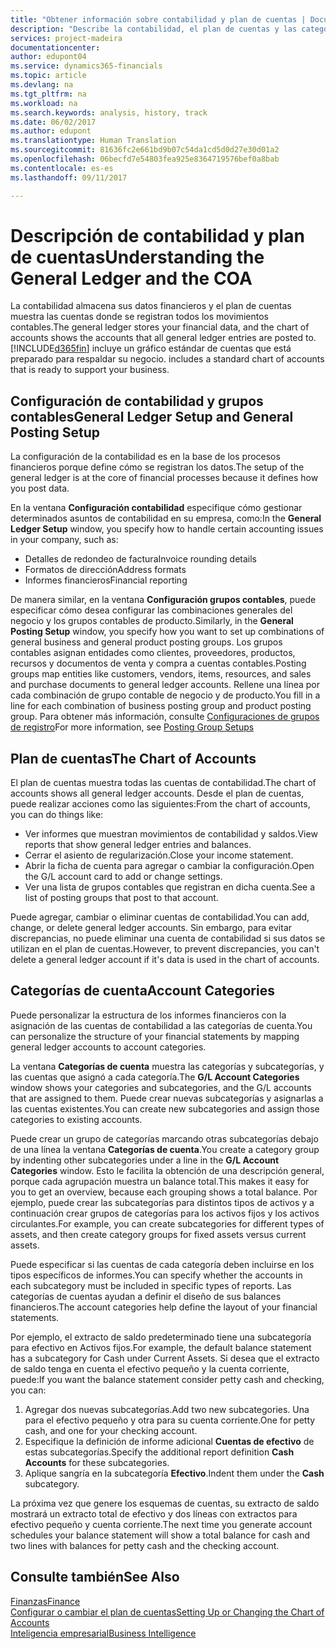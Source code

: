```yaml
---
title: "Obtener información sobre contabilidad y plan de cuentas | Documentos de Microsoft"
description: "Describe la contabilidad, el plan de cuentas y las categorías de cuentas."
services: project-madeira
documentationcenter: 
author: edupont04
ms.service: dynamics365-financials
ms.topic: article
ms.devlang: na
ms.tgt_pltfrm: na
ms.workload: na
ms.search.keywords: analysis, history, track
ms.date: 06/02/2017
ms.author: edupont
ms.translationtype: Human Translation
ms.sourcegitcommit: 81636fc2e661bd9b07c54da1cd5d0d27e30d01a2
ms.openlocfilehash: 06becfd7e54803fea925e8364719576bef0a8bab
ms.contentlocale: es-es
ms.lasthandoff: 09/11/2017

---
```

# <a name="understanding-the-general-ledger-and-the-coa"></a><span data-ttu-id="d5321-103">Descripción de contabilidad y plan de cuentas</span><span class="sxs-lookup"><span data-stu-id="d5321-103">Understanding the General Ledger and the COA</span></span>
<span data-ttu-id="d5321-104">La contabilidad almacena sus datos financieros y el plan de cuentas muestra las cuentas donde se registran todos los movimientos contables.</span><span class="sxs-lookup"><span data-stu-id="d5321-104">The general ledger stores your financial data, and the chart of accounts shows the accounts that all general ledger entries are posted to.</span></span> [!INCLUDE[d365fin](includes/d365fin_md.md)]<span data-ttu-id="d5321-105"> incluye un gráfico estándar de cuentas que está preparado para respaldar su negocio.</span><span class="sxs-lookup"><span data-stu-id="d5321-105"> includes a standard chart of accounts that is ready to support your business.</span></span>

## <a name="general-ledger-setup-and-general-posting-setup"></a><span data-ttu-id="d5321-106">Configuración de contabilidad y grupos contables</span><span class="sxs-lookup"><span data-stu-id="d5321-106">General Ledger Setup and General Posting Setup</span></span>
<span data-ttu-id="d5321-107">La configuración de la contabilidad es en la base de los procesos financieros porque define cómo se registran los datos.</span><span class="sxs-lookup"><span data-stu-id="d5321-107">The setup of the general ledger is at the core of financial processes because it defines how you post data.</span></span>  

<span data-ttu-id="d5321-108">En la ventana **Configuración contabilidad** especifique cómo gestionar determinados asuntos de contabilidad en su empresa, como:</span><span class="sxs-lookup"><span data-stu-id="d5321-108">In the **General Ledger Setup** window, you specify how to handle certain accounting issues in your company, such as:</span></span>  

* <span data-ttu-id="d5321-109">Detalles de redondeo de factura</span><span class="sxs-lookup"><span data-stu-id="d5321-109">Invoice rounding details</span></span>  
* <span data-ttu-id="d5321-110">Formatos de dirección</span><span class="sxs-lookup"><span data-stu-id="d5321-110">Address formats</span></span>  
* <span data-ttu-id="d5321-111">Informes financieros</span><span class="sxs-lookup"><span data-stu-id="d5321-111">Financial reporting</span></span>  

<span data-ttu-id="d5321-112">De manera similar, en la ventana **Configuración grupos contables**, puede especificar cómo desea configurar las combinaciones generales del negocio y los grupos contables de producto.</span><span class="sxs-lookup"><span data-stu-id="d5321-112">Similarly, in the **General Posting Setup** window, you specify how you want to set up combinations of general business and general product posting groups.</span></span> <span data-ttu-id="d5321-113">Los grupos contables asignan entidades como clientes, proveedores, productos, recursos y documentos de venta y compra a cuentas contables.</span><span class="sxs-lookup"><span data-stu-id="d5321-113">Posting groups map entities like customers, vendors, items, resources, and sales and purchase documents to general ledger accounts.</span></span> <span data-ttu-id="d5321-114">Rellene una línea por cada combinación de grupo contable de negocio y de producto.</span><span class="sxs-lookup"><span data-stu-id="d5321-114">You fill in a line for each combination of business posting group and product posting group.</span></span> <span data-ttu-id="d5321-115">Para obtener más información, consulte [Configuraciones de grupos de registro](finance-posting-groups.md)</span><span class="sxs-lookup"><span data-stu-id="d5321-115">For more information, see [Posting Group Setups](finance-posting-groups.md)</span></span>  

## <a name="the-chart-of-accounts"></a><span data-ttu-id="d5321-116">Plan de cuentas</span><span class="sxs-lookup"><span data-stu-id="d5321-116">The Chart of Accounts</span></span>
<span data-ttu-id="d5321-117">El plan de cuentas muestra todas las cuentas de contabilidad.</span><span class="sxs-lookup"><span data-stu-id="d5321-117">The chart of accounts shows all general ledger accounts.</span></span> <span data-ttu-id="d5321-118">Desde el plan de cuentas, puede realizar acciones como las siguientes:</span><span class="sxs-lookup"><span data-stu-id="d5321-118">From the chart of accounts, you can do things like:</span></span>  

* <span data-ttu-id="d5321-119">Ver informes que muestran movimientos de contabilidad y saldos.</span><span class="sxs-lookup"><span data-stu-id="d5321-119">View reports that show general ledger entries and balances.</span></span>  
* <span data-ttu-id="d5321-120">Cerrar el asiento de regularización.</span><span class="sxs-lookup"><span data-stu-id="d5321-120">Close your income statement.</span></span>  
* <span data-ttu-id="d5321-121">Abrir la ficha de cuenta para agregar o cambiar la configuración.</span><span class="sxs-lookup"><span data-stu-id="d5321-121">Open the G/L account card to add or change settings.</span></span>  
* <span data-ttu-id="d5321-122">Ver una lista de grupos contables que registran en dicha cuenta.</span><span class="sxs-lookup"><span data-stu-id="d5321-122">See a list of posting groups that post to that account.</span></span>  

<span data-ttu-id="d5321-123">Puede agregar, cambiar o eliminar cuentas de contabilidad.</span><span class="sxs-lookup"><span data-stu-id="d5321-123">You can add, change, or delete general ledger accounts.</span></span> <span data-ttu-id="d5321-124">Sin embargo, para evitar discrepancias, no puede eliminar una cuenta de contabilidad si sus datos se utilizan en el plan de cuentas.</span><span class="sxs-lookup"><span data-stu-id="d5321-124">However, to prevent discrepancies, you can't delete a general ledger account if it's data is used in the chart of accounts.</span></span>  

## <a name="account-categories"></a><span data-ttu-id="d5321-125">Categorías de cuenta</span><span class="sxs-lookup"><span data-stu-id="d5321-125">Account Categories</span></span>
<span data-ttu-id="d5321-126">Puede personalizar la estructura de los informes financieros con la asignación de las cuentas de contabilidad a las categorías de cuenta.</span><span class="sxs-lookup"><span data-stu-id="d5321-126">You can personalize the structure of your financial statements by mapping general ledger accounts to account categories.</span></span>  

<span data-ttu-id="d5321-127">La ventana **Categorías de cuenta** muestra las categorías y subcategorías, y las cuentas que asignó a cada categoría.</span><span class="sxs-lookup"><span data-stu-id="d5321-127">The **G/L Account Categories** window shows your categories and subcategories, and the G/L accounts that are assigned to them.</span></span> <span data-ttu-id="d5321-128">Puede crear nuevas subcategorías y asignarlas a las cuentas existentes.</span><span class="sxs-lookup"><span data-stu-id="d5321-128">You can create new subcategories and assign those categories to existing accounts.</span></span>  

<span data-ttu-id="d5321-129">Puede crear un grupo de categorías marcando otras subcategorías debajo de una línea la ventana **Categorías de cuenta**.</span><span class="sxs-lookup"><span data-stu-id="d5321-129">You create a category group by indenting other subcategories under a line in the **G/L Account Categories** window.</span></span> <span data-ttu-id="d5321-130">Esto le facilita la obtención de una descripción general, porque cada agrupación muestra un balance total.</span><span class="sxs-lookup"><span data-stu-id="d5321-130">This makes it easy for you to get an overview, because each grouping shows a total balance.</span></span> <span data-ttu-id="d5321-131">Por ejemplo, puede crear las subcategorías para distintos tipos de activos y a continuación crear grupos de categorías para los activos fijos y los activos circulantes.</span><span class="sxs-lookup"><span data-stu-id="d5321-131">For example, you can create subcategories for different types of assets, and then create category groups for fixed assets versus current assets.</span></span>  

<span data-ttu-id="d5321-132">Puede especificar si las cuentas de cada categoría deben incluirse en los tipos específicos de informes.</span><span class="sxs-lookup"><span data-stu-id="d5321-132">You can specify whether the accounts in each subcategory must be included in specific types of reports.</span></span> <span data-ttu-id="d5321-133">Las categorías de cuentas ayudan a definir el diseño de sus balances financieros.</span><span class="sxs-lookup"><span data-stu-id="d5321-133">The account categories help define the layout of your financial statements.</span></span>  

<span data-ttu-id="d5321-134">Por ejemplo, el extracto de saldo predeterminado tiene una subcategoría para efectivo en Activos fijos.</span><span class="sxs-lookup"><span data-stu-id="d5321-134">For example, the default balance statement has a subcategory for Cash under Current Assets.</span></span> <span data-ttu-id="d5321-135">Si desea que el extracto de saldo tenga en cuenta el efectivo pequeño y la cuenta corriente, puede:</span><span class="sxs-lookup"><span data-stu-id="d5321-135">If you want the balance statement consider petty cash and checking, you can:</span></span>  

1. <span data-ttu-id="d5321-136">Agregar dos nuevas subcategorías.</span><span class="sxs-lookup"><span data-stu-id="d5321-136">Add two new subcategories.</span></span> <span data-ttu-id="d5321-137">Una para el efectivo pequeño y otra para su cuenta corriente.</span><span class="sxs-lookup"><span data-stu-id="d5321-137">One for petty cash, and one for your checking account.</span></span>  
2. <span data-ttu-id="d5321-138">Especifique la definición de informe adicional **Cuentas de efectivo** de estas subcategorías.</span><span class="sxs-lookup"><span data-stu-id="d5321-138">Specify the additional report definition **Cash Accounts** for these subcategories.</span></span>  
3. <span data-ttu-id="d5321-139">Aplique sangría en la subcategoría **Efectivo**.</span><span class="sxs-lookup"><span data-stu-id="d5321-139">Indent them under the **Cash** subcategory.</span></span>  

<span data-ttu-id="d5321-140">La próxima vez que genere los esquemas de cuentas, su extracto de saldo mostrará un extracto total de efectivo y dos líneas con extractos para efectivo pequeño y cuenta corriente.</span><span class="sxs-lookup"><span data-stu-id="d5321-140">The next time you generate account schedules your balance statement will show a total balance for cash and two lines with balances for petty cash and the checking account.</span></span>  

## <a name="see-also"></a><span data-ttu-id="d5321-141">Consulte también</span><span class="sxs-lookup"><span data-stu-id="d5321-141">See Also</span></span>
[<span data-ttu-id="d5321-142">Finanzas</span><span class="sxs-lookup"><span data-stu-id="d5321-142">Finance</span></span>](finance.md)  
[<span data-ttu-id="d5321-143">Configurar o cambiar el plan de cuentas</span><span class="sxs-lookup"><span data-stu-id="d5321-143">Setting Up or Changing the Chart of Accounts</span></span>](finance-setup-chart-accounts.md)  
[<span data-ttu-id="d5321-144">Inteligencia empresarial</span><span class="sxs-lookup"><span data-stu-id="d5321-144">Business Intelligence</span></span>](bi.md)  

